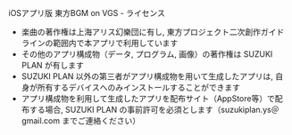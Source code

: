 iOSアプリ版 東方BGM on VGS - ライセンス

- 楽曲の著作権は上海アリス幻樂団に有し, 東方プロジェクト二次創作ガイドラインの範囲内で本アプリで利用しています
- その他のアプリ構成物（データ, プログラム, 画像）の著作権は SUZUKI PLAN が有します
- SUZUKI PLAN 以外の第三者がアプリ構成物を用いて生成したアプリは, 自身が所有するデバイスへのみインストールすることができます
- アプリ構成物を利用して生成したアプリを配布サイト（AppStore等）で配布する場合, SUZUKI PLAN の事前許可を必須とします（suzukiplan.ys＠gmail.com までご連絡ください）
